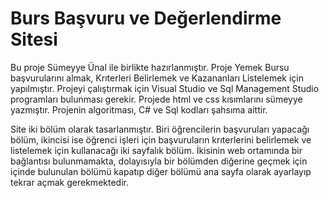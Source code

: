 # Burs Başvuru ve Değerlendirme Sitesi
Bu proje Sümeyye Ünal ile birlikte hazırlanmıştır.
Proje Yemek Bursu başvurularını almak, Krıterleri Belirlemek ve Kazananları Listelemek için yapılmıştır.
Projeyi çalıştırmak için Visual Studio ve Sql Management Studio programları bulunması gerekir.
Projede html ve css kısımlarını sümeyye yazmıştır. Projenin algoritması, C# ve Sql kodları şahsıma aittir.

Site iki bölüm olarak tasarlanmıştır. Biri öğrencilerin başvuruları yapacağı bölüm, ikincisi ise öğrenci işleri için başvuruların krıterlerini belirlemek ve listelemek için kullanacağı iki sayfalık bölüm. İkisinin web ortamında bir bağlantısı bulunmamakta, dolayısıyla bir bölümden diğerine geçmek için içinde bulunulan bölümü kapatıp diğer bölümü ana sayfa olarak ayarlayıp tekrar açmak gerekmektedir.

